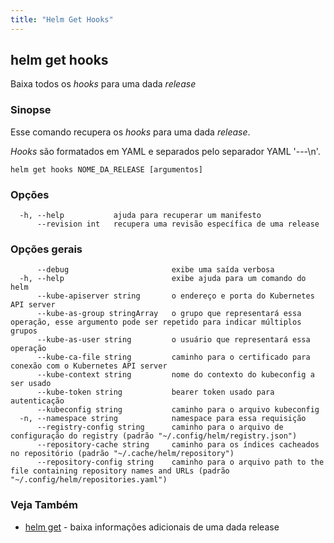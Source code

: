 ```yaml
---
title: "Helm Get Hooks"
---
```


## helm get hooks

Baixa todos os _hooks_ para uma dada _release_

### Sinopse

Esse comando recupera os _hooks_ para uma dada _release_.

_Hooks_ são formatados em YAML e separados pelo separador YAML '---\n'.


```
helm get hooks NOME_DA_RELEASE [argumentos]
```

### Opções

```
  -h, --help           ajuda para recuperar um manifesto
      --revision int   recupera uma revisão específica de uma release
```

### Opções gerais

```
      --debug                       exibe uma saída verbosa
  -h, --help                        exibe ajuda para um comando do helm
      --kube-apiserver string       o endereço e porta do Kubernetes API server
      --kube-as-group stringArray   o grupo que representará essa operação, esse argumento pode ser repetido para indicar múltiplos grupos
      --kube-as-user string         o usuário que representará essa operação
      --kube-ca-file string         caminho para o certificado para conexão com o Kubernetes API server
      --kube-context string         nome do contexto do kubeconfig a ser usado
      --kube-token string           bearer token usado para autenticação
      --kubeconfig string           caminho para o arquivo kubeconfig
  -n, --namespace string            namespace para essa requisição
      --registry-config string      caminho para o arquivo de configuração do registry (padrão "~/.config/helm/registry.json")
      --repository-cache string     caminho para os índices cacheados no repositório (padrão "~/.cache/helm/repository")
      --repository-config string    caminho para o arquivo path to the file containing repository names and URLs (padrão "~/.config/helm/repositories.yaml")
```

### Veja Também

* [helm get](helm_get.md) - baixa informações adicionais de uma dada release
